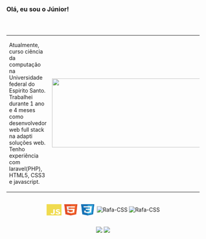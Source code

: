 ### Olá, eu sou o Júnior!

<!--
**Junior41/Junior41** is a ✨ _special_ ✨ repository because its `README.md` (this file) appears on your GitHub profile.

Here are some ideas to get you started:
-->
<div>
  
</div>

<div align="center">
  <div style="display: flex; align-items: flex-start;">
    <p>
   </div>
</div>

<table align = "center">
  <tr>
    <td valign="center" width = "410em"><p>Atualmente, curso ciência da computação na Universidade federal do Espirito Santo. Trabalhei durante 1 ano e 4 meses como desenvolvedor web full stack na adapti soluções web. Tenho experiência com laravel(PHP), HTML5, CSS3 e javascript.</p></td>
    <td valign="center" width = "410em">   <a href="https://github.com/Junior41">
  <img height="180em" width = "410em" src="https://github-readme-stats.vercel.app/api?username=Junior41&show_icons=true&theme=dark&include_all_commits=true&count_private=true"/></a>
  </tr>
</table>


<div style="display: inline_block" align = "center"><br>
  <img align="center" alt="Rafa-Js" height="30" width="40" src="https://raw.githubusercontent.com/devicons/devicon/master/icons/javascript/javascript-plain.svg">
  <img align="center" alt="Rafa-HTML" height="30" width="40" src="https://raw.githubusercontent.com/devicons/devicon/master/icons/html5/html5-original.svg">
  <img align="center" alt="Rafa-CSS" height="30" width="40" src="https://raw.githubusercontent.com/devicons/devicon/master/icons/css3/css3-original.svg">
  <img align="center" alt="Rafa-CSS" height="30" width="40" src="https://cdn.jsdelivr.net/gh/devicons/devicon/icons/laravel/laravel-plain.svg">
  <img align="center" alt="Rafa-CSS" height="30" width="40" src="https://cdn.jsdelivr.net/gh/devicons/devicon/icons/php/php-original.svg">
</div>
 
  ##
  
<div align = "center">
  <a href="https://www.instagram.com/juniorbrandaoo_/" target="_blank"><img src="https://img.shields.io/badge/-Instagram-%23E4405F?style=for-the-badge&logo=instagram&logoColor=white" target="_blank"></a>
  <a href="https://www.linkedin.com/in/junior-brand%C3%A3o-415b981a5/" target="_blank"><img src="https://img.shields.io/badge/-LinkedIn-%230077B5?style=for-the-badge&logo=linkedin&logoColor=white" target="_blank"></a> 
 
</div>

